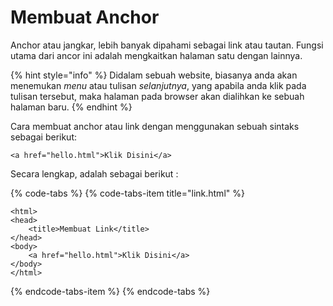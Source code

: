 # Membuat Anchor

Anchor atau jangkar, lebih banyak dipahami sebagai link atau tautan. Fungsi utama dari ancor ini adalah mengkaitkan halaman satu dengan lainnya. 

{% hint style="info" %}
Didalam sebuah website, biasanya anda akan menemukan _menu_ atau tulisan _selanjutnya_, yang apabila anda klik pada tulisan tersebut, maka halaman pada browser akan dialihkan ke sebuah halaman baru.
{% endhint %}

Cara membuat anchor atau link dengan menggunakan sebuah sintaks sebagai berikut:

```text
<a href="hello.html">Klik Disini</a>
```

Secara lengkap, adalah sebagai berikut :

{% code-tabs %}
{% code-tabs-item title="link.html" %}
```markup
<html>
<head>
    <title>Membuat Link</title>
</head>
<body>
    <a href="hello.html">Klik Disini</a>
</body>
</html>
```
{% endcode-tabs-item %}
{% endcode-tabs %}

